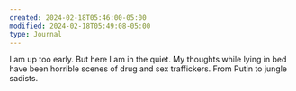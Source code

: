 ```yaml
---
created: 2024-02-18T05:46:00-05:00
modified: 2024-02-18T05:49:08-05:00
type: Journal
---
```


I am up too early. But here I am in the quiet. My thoughts while lying in bed have been horrible scenes of drug and sex traffickers. From Putin to jungle sadists.
